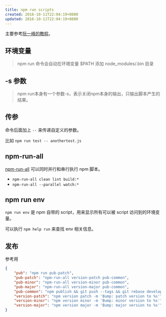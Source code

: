 ```yaml
---
title: npm run scripts
created: 2016-10-11T22:04:19+0800
updated: 2016-10-11T22:04:19+0800
---
```



主要参考[阮一峰的教程](https://web.archive.org/web/20220718034249/http://javascript.ruanyifeng.com/nodejs/npm.html#toc12)。

## 环境变量

> npm run 命令会自动在环境变量 $PATH 添加 node_modules/.bin 目录

## -s 参数

> npm run本身有一个参数-s，表示关闭npm本身的输出，只输出脚本产生的结果。

## 传参

命令后面加上 `--` 来传递自定义的参数。

比如 `npm run test -- anothertest.js`

## npm-run-all

[npm-run-all][] 可以同时并行和串行执行 npm 脚本。

- `npm-run-all clean lint build:*`
- `npm-run-all --parallel watch:*`

[npm-run-all]: https://github.com/mysticatea/npm-run-all

## npm run env

`npm run env` 是 npm 自带的 script，用来显示所有可以被 script 访问到的环境变量。

可以执行 `npm help run` 来查找 env 相关信息。


## 发布

参考用

```json
{
    "pub": "npm run pub-patch",
    "pub-patch": "npm-run-all version-patch pub-common",
    "pub-minor": "npm-run-all version-minor pub-common",
    "pub-major": "npm-run-all version-major pub-common",
    "pub-common": "npm publish && git push --tags && git rebase develop master && git push --all && git checkout develop",
    "version-patch": "npm version patch -m 'Bump: patch version to %s'",
    "version-minor": "npm version minor -m 'Bump: minor version to %s'",
    "version-major": "npm version major -m 'Bump: major version to %s'"
}
```
